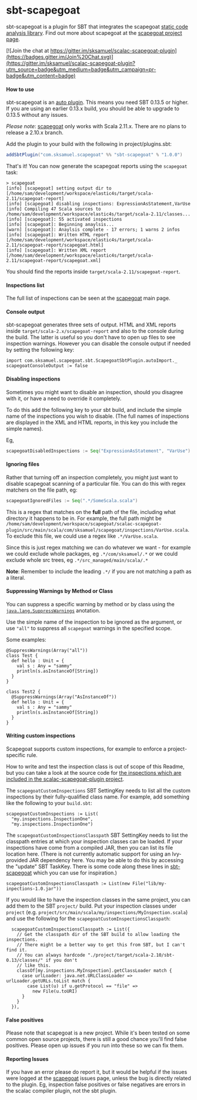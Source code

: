 sbt-scapegoat
=============

sbt-scapegoat is a plugin for SBT that integrates the scapegoat [static code analysis library](http://en.wikipedia.org/wiki/Static_program_analysis). Find out more about scapegoat at the [scapegoat project page](https://github.com/sksamuel/scapegoat).

[![Join the chat at https://gitter.im/sksamuel/scalac-scapegoat-plugin](https://badges.gitter.im/Join%20Chat.svg)](https://gitter.im/sksamuel/scalac-scapegoat-plugin?utm_source=badge&utm_medium=badge&utm_campaign=pr-badge&utm_content=badge)

#### How to use

sbt-scapegoat is an [auto plugin](https://typesafe.com/blog/preview-of-upcoming-sbt-10-features-read-about-the-new-plugins). This means you need SBT 0.13.5 or higher. If you are using an earlier 0.13.x build, you should be able to upgrade to 0.13.5 without any issues.

*Please note*: [scapegoat](https://github.com/sksamuel/scapegoat) only works with Scala 2.11.x. There are no plans to release a 2.10.x branch.

Add the plugin to your build with the following in project/plugins.sbt:

```scala
addSbtPlugin("com.sksamuel.scapegoat" %% "sbt-scapegoat" % "1.0.0")
```

That's it! You can now generate the scapegoat reports using the `scapegoat`
task:

```
> scapegoat
[info] [scapegoat] setting output dir to [/home/sam/development/workspace/elastic4s/target/scala-2.11/scapegoat-report]
[info] [scapegoat] disabling inspections: ExpressionAsStatement,VarUse
[info] Compiling 47 Scala sources to /home/sam/development/workspace/elastic4s/target/scala-2.11/classes...
[info] [scapegoat]: 55 activated inspections
[info] [scapegoat]: Beginning anaylsis...
[warn] [scapegoat]: Anaylsis complete - 17 errors; 1 warns 2 infos
[info] [scapegoat]: Written HTML report [/home/sam/development/workspace/elastic4s/target/scala-2.11/scapegoat-report/scapegoat.html]
[info] [scapegoat]: Written XML report [/home/sam/development/workspace/elastic4s/target/scala-2.11/scapegoat-report/scapegoat.xml]
```

You should find the reports inside `target/scala-2.11/scapegoat-report`.

#### Inspections list

The full list of inspections can be seen at the [scapegoat](https://github.com/sksamuel/scapegoat) main page.

#### Console output

sbt-scapegoat generates three sets of output. HTML and XML reports inside `target/scala-2.x/scapegoat-report` and also to the console during the build. The latter is useful so you don't have to open up files to see inspection warnings. However you can disable the console output if needed by setting the following key:

`import com.sksamuel.scapegoat.sbt.ScapegoatSbtPlugin.autoImport._`
`scapegoatConsoleOutput := false`

#### Disabling inspections

Sometimes you might want to disable an inspection, should you disagree with it, or have a need to override it completely.

To do this add the following key to your sbt build, and include the simple name of the inspections you wish to disable. (The full names of inspections are displayed in the XML and HTML reports, in this key you include the simple names).

Eg,

```scala
scapegoatDisabledInspections := Seq("ExpressionAsStatement", "VarUse")
```

#### Ignoring files

Rather that turning off an inspection completely, you might just want to disable scapegoat scanning of a particular file. You can do this with regex matchers on the file path, eg:

```scala
scapegoatIgnoredFiles := Seq(".*/SomeScala.scala")
```

This is a regex that matches on the **full** path of the file, including what directory it happens to be in. For example, the full path might be `/home/sam/development/workspace/scapegoat/scalac-scapegoat-plugin/src/main/scala/com/sksamuel/scapegoat/inspections/VarUse.scala`. To exclude this file, we could use a regex like `.*/VarUse.scala`.

Since this is just regex matching we can do whatever we want - for example we could exclude whole packages, eg `.*/com/sksamuel/.*` or we could exclude whole src trees, eg `.*/src_managed/main/scala/.*`

**Note**: Remember to include the leading `.*/` if you are not matching a path as a literal.

#### Suppressing Warnings by Method or Class

You can suppress a specific warning by method or by class using the [`java.lang.SuppressWarnings`](http://docs.oracle.com/javase/7/docs/api/java/lang/SuppressWarnings.html) anotation.

Use the simple name of the inspection to be ignored as the argument, or use `"all"` to suppress all `scapegoat` warnings in the specified scope.

Some examples:
```
@SuppressWarnings(Array("all"))
class Test {
  def hello : Unit = {
    val s : Any = "sammy"
    println(s.asInstanceOf[String])
  }
} 

class Test2 {
  @SuppressWarnings(Array("AsInstanceOf"))
  def hello : Unit = {
    val s : Any = "sammy"
    println(s.asInstanceOf[String])
  }
} 
```

#### Writing custom inspections

Scapegoat supports custom inspections, for example to enforce a
project-specific rule.

How to write and test the inspection class is out of scope of this Readme, but
you can take a look at the source code for
[the inspections which are included in the scalac-scapegoat-plugin project](https://github.com/sksamuel/scalac-scapegoat-plugin/tree/master/src/main/scala/com/sksamuel/scapegoat/inspections).

The `scapegoatCustomInspections` SBT SettingKey needs to list all the custom inspections by their fully-qualified class name. For example, add something like the following to your `build.sbt`:

    scapegoatCustomInspections := List(
      "my.inspections.InspectionOne",
      "my.inspections.InspectionOne")

The `scapegoatCustomInspectionsClasspath` SBT SettingKey needs to list the classpath entries at which your inspection classes can be loaded. If your inspections have come from a compiled JAR, then you can list its file location here. (There is not currently automatic support for using an Ivy-provided JAR dependency here. You may be able to do this by accessing the "update" SBT TaskKey. There is some code along these lines in [sbt-scapegoat](https://github.com/sksamuel/sbt-scapegoat/blob/ae4231d1341eeece323e111c757d57d904e66f7b/src/main/scala/com/sksamuel/scapegoat/sbt/ScapegoatSbtPlugin.scala#L41) which you can use for inspiration.)

    scapegoatCustomInspectionsClasspath := List(new File("lib/my-inpections-1.0.jar"))

If you would like to have the inspection classes in the same project, you can add them to the SBT `project/` build. Put your inspection classes under `project` (e.g. `project/src/main/scala/my/inspections/MyInspection.scala`) and use the following for the `scapegoatCustomInspectionsClasspath`:


      scapegoatCustomInspectionsClasspath := List({
        // Get the classpath dir of the SBT build to allow loading the inspections.
        // There might be a better way to get this from SBT, but I can't find it.
        // You can always hardcode "./project/target/scala-2.10/sbt-0.13/classes/" if you don't
        // like this.
        classOf[my.inspections.MyInspection].getClassLoader match {
          case urlLoader: java.net.URLClassLoader => urlLoader.getURLs.toList match {
            case List(u) if u.getProtocol == "file" =>
              new File(u.toURI)
          }
        }
      }),

#### False positives

Please note that scapegoat is a new project. While it's been tested on some common open source projects, there is still a good chance you'll find false positives. Please open up issues if you run into these so we can fix them.

#### Reporting Issues

If you have an error please do report it, but it would be helpful if the issues were logged at the [scapegoat](https://github.com/sksamuel/scapegoat) issues page, unless the bug is directly related to the plugin. Eg, inspection false positives or false negatives are errors in the scalac compiler plugin, not the sbt plugin.
